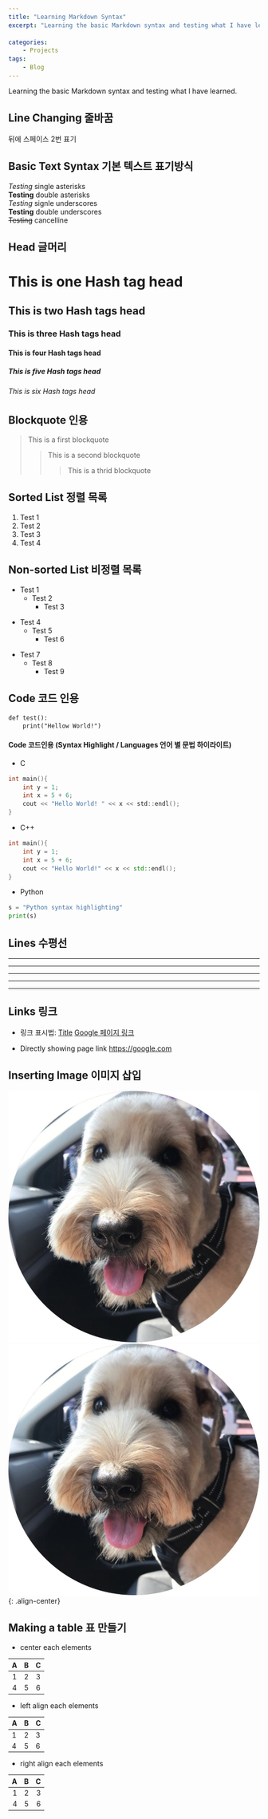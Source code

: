 ```yaml
---
title: "Learning Markdown Syntax"
excerpt: "Learning the basic Markdown syntax and testing what I have learned."

categories:
    - Projects
tags:
    - Blog
---
```


Learning the basic Markdown syntax and testing what I have learned.

## Line Changing 줄바꿈  
뒤에 스페이스 2번 표기  

## Basic Text Syntax 기본 텍스트 표기방식
*Testing* single asterisks  
**Testing** double asterisks  
_Testing_ signle underscores  
__Testing__ double underscores  
~~Testing~~ cancelline

## Head 글머리

# This is one Hash tag head  
## This is two Hash tags head  
### This is three Hash tags head  
#### This is four Hash tags head  
##### This is five Hash tags head  
###### This is six Hash tags head  

## Blockquote 인용  
> This is a first blockquote  
>> This is a second blockquote  
>>> This is a thrid blockquote  

## Sorted List 정렬 목록
1. Test 1
2. Test 2
3. Test 3
4. Test 4

## Non-sorted List 비정렬 목록
* Test 1
    * Test 2
        * Test 3

+ Test 4
    + Test 5
        + Test 6

- Test 7
    - Test 8
        - Test 9

## Code 코드 인용
```
def test():
    print("Hellow World!")
```

#### Code 코드인용 (Syntax Highlight / Languages 언어 별 문법 하이라이트)

* C
```c
int main(){
    int y = 1;
    int x = 5 + 6;
    cout << "Hello World! " << x << std::endl();
}
```
* C++
```cpp
int main(){
    int y = 1;
    int x = 5 + 6;
    cout << "Hello World!" << x << std::endl();
}
```
* Python
```python
s = "Python syntax highlighting"
print(s)
```

## Lines 수평선
* * *
***
*****
- - -
-----------------------------

## Links 링크
- 링크 표시법: [Title](link)
[Google 페이지 링크](https://google.com)

* Directly showing page link
<https://google.com>


## Inserting Image 이미지 삽입
![](/image/IMG_0074.jpg)
![](/image/IMG_0074.jpg){: .align-center}

## Making a table 표 만들기
* center each elements

| A | B | C |
|:---:|:---:|:---:|
|1|2|3|
|4|5|6|

* left align each elements

| A | B | C |
|:---|:---|:---|
|1|2|3|
|4|5|6|

* right align each elements

| A | B | C |
|---:|---:|---:|
|1|2|3|
|4|5|6|

